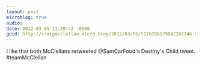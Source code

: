 ```yaml
---
layout: post
microblog: true
audio: 
date: 2012-03-05 11:39:43 -0500
guid: http://craigmcclellan.micro.blog/2012/03/05/t176708579842207746.html
---
```

I like that both McClellans retweeted @SamCarFood's Destiny's Child tweet. #teamMcClellan
